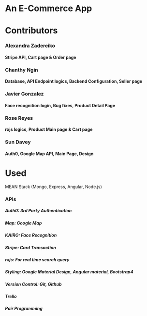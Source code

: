 # An E-Commerce App #

# Contributors
### Alexandra Zadereiko
#### Stripe API, Cart page & Order page
###  Chanthy Ngin 
#### Database, API Endpoint logics, Backend Configuration, Seller page
###  Javier Gonzalez
#### Face recognition login, Bug fixes, Product Detail Page
###  Rose Reyes
#### rxjs logics, Product Main page & Cart page
###  Sun Davey
#### Auth0, Google Map API, Main Page, Design 

# Used
MEAN Stack (Mongo, Express, Angular, Node.js)

### APIs
##### Auth0: 3rd Party Authentication
##### Map: Google Map 
##### KAIRO: Face Recognition
##### Stripe: Card Transaction 
##### rxjs: For real time search query 

##### Styling: Google Material Design, Angular material, Bootstrap4  

##### Version Control: Git, Github

##### Trello

##### Pair Programming


